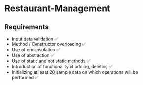 
# Restaurant-Management

## Requirements
* Input data validation ✅
* Method / Constructor overloading ✅
* Use of encapsulation ✅
* Use of abstraction ✅
* Use of static and not static methods ✅
* Introduction of functionality of adding, deleting ✅
* Initializing at least 20 sample data on which operations will be performed ✅



